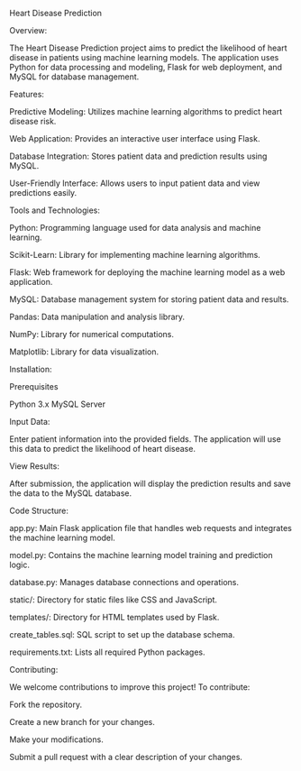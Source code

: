 Heart Disease Prediction

Overview:

The Heart Disease Prediction project aims to predict the likelihood of heart disease in patients using machine learning models. The application uses Python for data processing and modeling, Flask for web deployment, and MySQL for database management.

Features:

Predictive Modeling: Utilizes machine learning algorithms to predict heart disease risk.

Web Application: Provides an interactive user interface using Flask.

Database Integration: Stores patient data and prediction results using MySQL.

User-Friendly Interface: Allows users to input patient data and view predictions easily.

Tools and Technologies:

Python: Programming language used for data analysis and machine learning.

Scikit-Learn: Library for implementing machine learning algorithms.

Flask: Web framework for deploying the machine learning model as a web application.

MySQL: Database management system for storing patient data and results.

Pandas: Data manipulation and analysis library.

NumPy: Library for numerical computations.

Matplotlib: Library for data visualization.

Installation:

Prerequisites

Python 3.x
MySQL Server

Input Data:

Enter patient information into the provided fields. The application will use this data to predict the likelihood of heart disease.

View Results:

After submission, the application will display the prediction results and save the data to the MySQL database.

Code Structure:

app.py: Main Flask application file that handles web requests and integrates the machine learning model.

model.py: Contains the machine learning model training and prediction logic.

database.py: Manages database connections and operations.

static/: Directory for static files like CSS and JavaScript.

templates/: Directory for HTML templates used by Flask.

create_tables.sql: SQL script to set up the database schema.

requirements.txt: Lists all required Python packages.

Contributing:

We welcome contributions to improve this project! To contribute:

Fork the repository.

Create a new branch for your changes.

Make your modifications.

Submit a pull request with a clear description of your changes.
